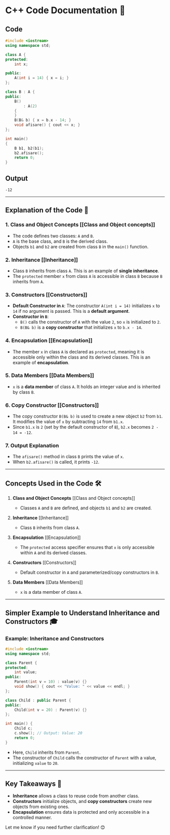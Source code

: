 # C++ Code Documentation 📄

## Code
```cpp
#include <iostream>
using namespace std;

class A {
protected:
    int x;

public:
    A(int i = 14) { x = i; }
};

class B : A {
public:
    B()
        : A(2)
    {
    }
    B(B& b) { x = b.x - 14; }
    void afisare() { cout << x; }
};

int main()
{
    B b1, b2(b1);
    b2.afisare();
    return 0;
}
```

## Output
```
-12
```

---

## Explanation of the Code 🧠

### 1. **Class and Object Concepts** [[Class and Object concepts]]
   - The code defines two classes: `A` and `B`.
   - `A` is the base class, and `B` is the derived class.
   - Objects `b1` and `b2` are created from class `B` in the `main()` function.

### 2. **Inheritance** [[Inheritance]]
   - Class `B` inherits from class `A`. This is an example of **single inheritance**.
   - The `protected` member `x` from class `A` is accessible in class `B` because `B` inherits from `A`.

### 3. **Constructors** [[Constructors]]
   - **Default Constructor in `A`**: The constructor `A(int i = 14)` initializes `x` to `14` if no argument is passed. This is a **default argument**.
   - **Constructor in `B`**: 
     - `B()` calls the constructor of `A` with the value `2`, so `x` is initialized to `2`.
     - `B(B& b)` is a **copy constructor** that initializes `x` to `b.x - 14`.

### 4. **Encapsulation** [[Encapsulation]]
   - The member `x` in class `A` is declared as `protected`, meaning it is accessible only within the class and its derived classes. This is an example of **encapsulation**.

### 5. **Data Members** [[Data Members]]
   - `x` is a **data member** of class `A`. It holds an integer value and is inherited by class `B`.

### 6. **Copy Constructor** [[Constructors]]
   - The copy constructor `B(B& b)` is used to create a new object `b2` from `b1`. It modifies the value of `x` by subtracting `14` from `b1.x`.
   - Since `b1.x` is `2` (set by the default constructor of `B`), `b2.x` becomes `2 - 14 = -12`.

### 7. **Output Explanation**
   - The `afisare()` method in class `B` prints the value of `x`.
   - When `b2.afisare()` is called, it prints `-12`.

---

## Concepts Used in the Code 🛠️

1. **Class and Object Concepts** [[Class and Object concepts]]
   - Classes `A` and `B` are defined, and objects `b1` and `b2` are created.

2. **Inheritance** [[Inheritance]]
   - Class `B` inherits from class `A`.

3. **Encapsulation** [[Encapsulation]]
   - The `protected` access specifier ensures that `x` is only accessible within `A` and its derived classes.

4. **Constructors** [[Constructors]]
   - Default constructor in `A` and parameterized/copy constructors in `B`.

5. **Data Members** [[Data Members]]
   - `x` is a data member of class `A`.

---

## Simpler Example to Understand Inheritance and Constructors 🎓

### Example: Inheritance and Constructors
```cpp
#include <iostream>
using namespace std;

class Parent {
protected:
    int value;
public:
    Parent(int v = 10) : value(v) {}
    void show() { cout << "Value: " << value << endl; }
};

class Child : public Parent {
public:
    Child(int v = 20) : Parent(v) {}
};

int main() {
    Child c;
    c.show(); // Output: Value: 20
    return 0;
}
```
- Here, `Child` inherits from `Parent`.
- The constructor of `Child` calls the constructor of `Parent` with a value, initializing `value` to `20`.

---

## Key Takeaways 🚀
- **Inheritance** allows a class to reuse code from another class.
- **Constructors** initialize objects, and **copy constructors** create new objects from existing ones.
- **Encapsulation** ensures data is protected and only accessible in a controlled manner.

Let me know if you need further clarification! 😊